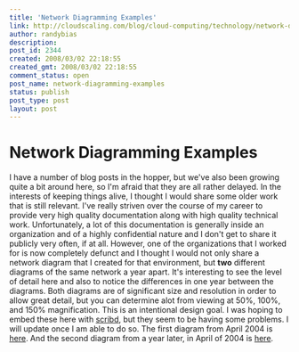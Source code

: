 ```yaml
---
title: 'Network Diagramming Examples'
link: http://cloudscaling.com/blog/cloud-computing/technology/network-diagramming-examples/
author: randybias
description: 
post_id: 2344
created: 2008/03/02 22:18:55
created_gmt: 2008/03/02 22:18:55
comment_status: open
post_name: network-diagramming-examples
status: publish
post_type: post
layout: post
---
```


# Network Diagramming Examples

I have a number of blog posts in the hopper, but we've also been growing quite a bit around here, so I'm afraid that they are all rather delayed. In the interests of keeping things alive, I thought I would share some older work that is still relevant. I've really striven over the course of my career to provide very high quality documentation along with high quality technical work. Unfortunately, a lot of this documentation is generally inside an organization and of a highly confidential nature and I don't get to share it publicly very often, if at all. However, one of the organizations that I worked for is now completely defunct and I thought I would not only share a network diagram that I created for that environment, but **two** different diagrams of the same network a year apart. It's interesting to see the level of detail here and also to notice the differences in one year between the diagrams. Both diagrams are of significant size and resolution in order to allow great detail, but you can determine alot from viewing at 50%, 100%, and 150% magnification. This is an intentional design goal. I was hoping to embed these here with [scribd](http://www.scribd.com), but they seem to be having some problems. I will update once I am able to do so. The first diagram from April 2004 is [here](http://www.scribd.com/doc/2204180/20030407scdcnetmapL3). And the second diagram from a year later, in April of 2004 is [here](http://www.scribd.com/doc/2204145/20040401scdcnetmapL3).